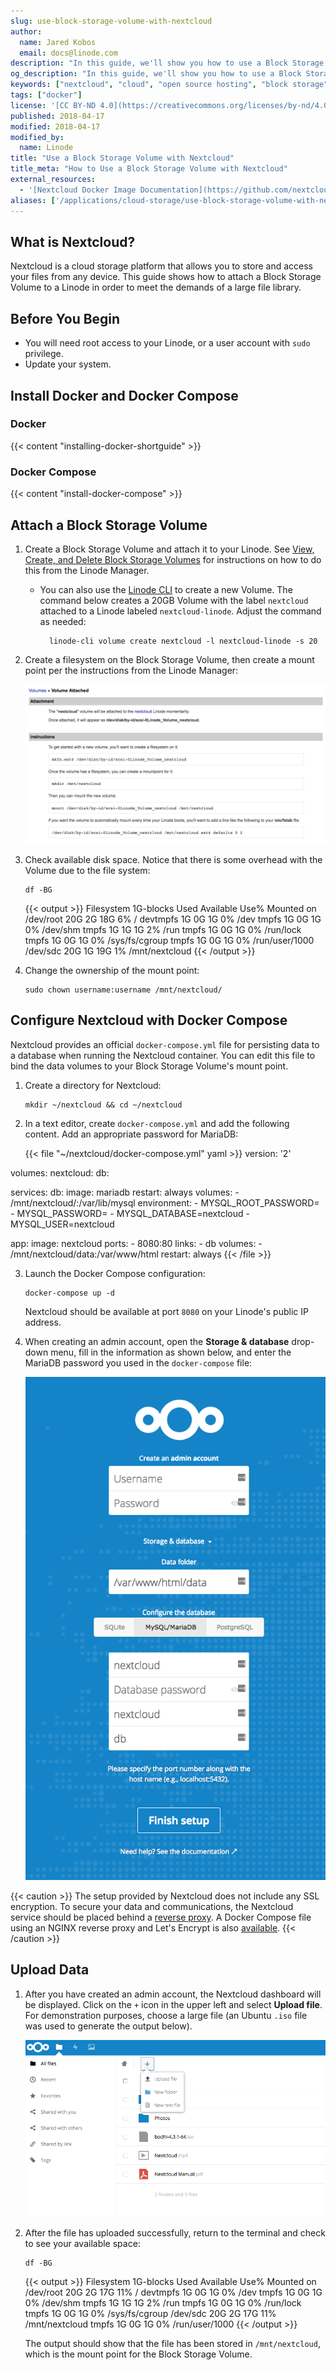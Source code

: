 ```yaml
---
slug: use-block-storage-volume-with-nextcloud
author:
  name: Jared Kobos
  email: docs@linode.com
description: "In this guide, we'll show you how to use a Block Storage Volume to store your Nextcloud data."
og_description: "In this guide, we'll show you how to use a Block Storage Volume to store your Nextcloud data."
keywords: ["nextcloud", "cloud", "open source hosting", "block storage"]
tags: ["docker"]
license: '[CC BY-ND 4.0](https://creativecommons.org/licenses/by-nd/4.0)'
published: 2018-04-17
modified: 2018-04-17
modified_by:
  name: Linode
title: "Use a Block Storage Volume with Nextcloud"
title_meta: "How to Use a Block Storage Volume with Nextcloud"
external_resources:
  - '[Nextcloud Docker Image Documentation](https://github.com/nextcloud/docker)'
aliases: ['/applications/cloud-storage/use-block-storage-volume-with-nextcloud/']
---
```


## What is Nextcloud?

Nextcloud is a cloud storage platform that allows you to store and access your files from any device. This guide shows how to attach a Block Storage Volume to a Linode in order to meet the demands of a large file library.

## Before You Begin

- You will need root access to your Linode, or a user account with `sudo` privilege.
- Update your system.

## Install Docker and Docker Compose

### Docker

{{< content "installing-docker-shortguide" >}}

### Docker Compose

{{< content "install-docker-compose" >}}

## Attach a Block Storage Volume

1.  Create a Block Storage Volume and attach it to your Linode. See [View, Create, and Delete Block Storage Volumes](/docs/products/storage/block-storage/guides/manage-volumes/) for instructions on how to do this from the Linode Manager.

    * You can also use the [Linode CLI](https://github.com/linode/linode-cli) to create a new Volume. The command below creates a 20GB Volume with the label `nextcloud` attached to a Linode labeled `nextcloud-linode`. Adjust the command as needed:

            linode-cli volume create nextcloud -l nextcloud-linode -s 20

2.  Create a filesystem on the Block Storage Volume, then create a mount point per the instructions from the Linode Manager:

    ![Mount Block Storage Volume](nextcloud-mount-volume.png)

3.  Check available disk space. Notice that there is some overhead with the Volume due to the file system:

        df -BG

    {{< output >}}
Filesystem     1G-blocks  Used Available Use% Mounted on
/dev/root            20G    2G       18G   6% /
devtmpfs              1G    0G        1G   0% /dev
tmpfs                 1G    0G        1G   0% /dev/shm
tmpfs                 1G    1G        1G   2% /run
tmpfs                 1G    0G        1G   0% /run/lock
tmpfs                 1G    0G        1G   0% /sys/fs/cgroup
tmpfs                 1G    0G        1G   0% /run/user/1000
/dev/sdc             20G    1G       19G   1% /mnt/nextcloud
{{< /output >}}

4.  Change the ownership of the mount point:

        sudo chown username:username /mnt/nextcloud/

## Configure Nextcloud with Docker Compose

Nextcloud provides an official `docker-compose.yml` file for persisting data to a database when running the Nextcloud container. You can edit this file to bind the data volumes to your Block Storage Volume's mount point.

1.  Create a directory for Nextcloud:

        mkdir ~/nextcloud && cd ~/nextcloud

2.  In a text editor, create `docker-compose.yml` and add the following content. Add an appropriate password for MariaDB:

    {{< file "~/nextcloud/docker-compose.yml" yaml >}}
version: '2'

volumes:
  nextcloud:
  db:

services:
  db:
    image: mariadb
    restart: always
    volumes:
      - /mnt/nextcloud/:/var/lib/mysql
    environment:
      - MYSQL_ROOT_PASSWORD=
      - MYSQL_PASSWORD=
      - MYSQL_DATABASE=nextcloud
      - MYSQL_USER=nextcloud

  app:
    image: nextcloud
    ports:
      - 8080:80
    links:
      - db
    volumes:
      - /mnt/nextcloud/data:/var/www/html
    restart: always
{{< /file >}}

3.  Launch the Docker Compose configuration:

        docker-compose up -d

    Nextcloud should be available at port `8080` on your Linode's public IP address.

4.  When creating an admin account, open the **Storage & database** drop-down menu, fill in the information as shown below, and enter the MariaDB password you used in the `docker-compose` file:

    ![Nextcloud database connection](connect-mysql-container.png "Nextcloud database connection")

{{< caution >}}
The setup provided by Nextcloud does not include any SSL encryption. To secure your data and communications, the Nextcloud service should be placed behind a [reverse proxy](https://docs.nginx.com/nginx/admin-guide/web-server/reverse-proxy/). A Docker Compose file using an NGINX reverse proxy and Let's Encrypt is also [available](https://github.com/nextcloud/docker/blob/master/.examples/docker-compose/with-nginx-proxy/mariadb/apache/docker-compose.yml).
{{< /caution >}}

## Upload Data

1.  After you have created an admin account, the Nextcloud dashboard will be displayed. Click on the `+` icon in the upper left and select **Upload file**. For demonstration purposes, choose a large file (an Ubuntu `.iso` file was used to generate the output below).

    ![Nextcloud Upload File](upload-file.jpg)

2.  After the file has uploaded successfully, return to the terminal and check to see your available space:

        df -BG

    {{< output >}}
Filesystem     1G-blocks  Used Available Use% Mounted on
/dev/root            20G    2G       17G  11% /
devtmpfs              1G    0G        1G   0% /dev
tmpfs                 1G    0G        1G   0% /dev/shm
tmpfs                 1G    1G        1G   2% /run
tmpfs                 1G    0G        1G   0% /run/lock
tmpfs                 1G    0G        1G   0% /sys/fs/cgroup
/dev/sdc             20G    2G       17G  11% /mnt/nextcloud
tmpfs                 1G    0G        1G   0% /run/user/1000
{{< /output >}}

    The output should show that the file has been stored in `/mnt/nextcloud`, which is the mount point for the Block Storage Volume.
